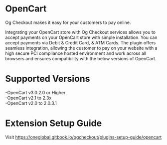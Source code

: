 # OpenCart

Og Checkout makes it easy for your customers to pay online.

Integrating your OpenCart store with Og Checkout services allows you to accept payments on your OpenCart store with simple installation. You can accept payments via Debit & Credit Card, & ATM Cards. The plugin offers seamless integration, allowing the customer to pay on your website with a high secure PCI compliance hosted environment and work across all browsers and ensures compatibility with the below versions of OpenCart.

# Supported Versions
-OpenCart v3.0.2.0 or Higher<br>
-OpenCart v2.1 to 2.3x <br>
-OpenCart v2.0 to 2.0.3.1

# Extension Setup Guide
Visit
https://oneglobal.gitbook.io/ogcheckout/plugins-setup-guide/opencart
